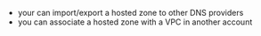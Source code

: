 - your can import/export a hosted zone to other DNS providers
- you can associate a hosted zone with a VPC in another account